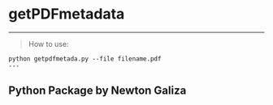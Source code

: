 # getPDFmetadata

---
>How to use:
```shell
python getpdfmetada.py --file filename.pdf
---
```

## Python Package by Newton Galiza
